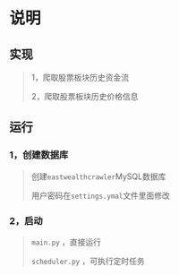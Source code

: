 # 说明
## 实现
> 1，爬取股票板块历史资金流
> 
> 2，爬取股票板块历史价格信息

## 运行
### 1，创建数据库
> 创建`eastwealthcrawler`MySQL数据库
> 
> 用户密码在`settings.ymal`文件里面修改

### 2，启动
> `main.py` ，直接运行
> 
> `scheduler.py` ，可执行定时任务